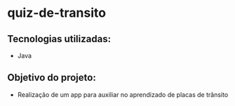 # quiz-de-transito

## Tecnologias utilizadas:

- Java

## Objetivo do projeto:

- Realização de um app para auxiliar no aprendizado de placas de trânsito
